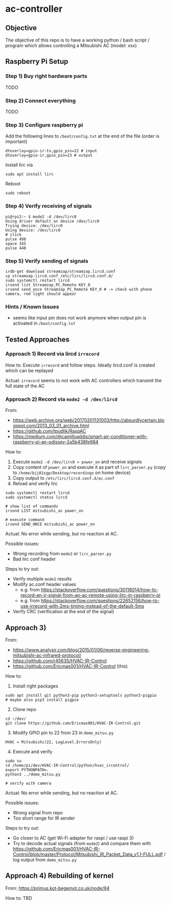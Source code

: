# ac-controller

## Objective

The objective of this repo is to have a working python / bash script / program which allows controlling a Mitsubishi AC (model: xxx)

## Raspberry Pi Setup

### Step 1) Buy right hardware parts

TODO

### Step 2) Connect everything

TODO

### Step 3) Configure raspberry pi

Add the following lines to `/boot/config.txt` at the end of the file (order is important)
```
dtoverlay=gpio-ir-tx,gpio_pin=22 # input
dtoverlay=gpio-ir,gpio_pin=23 # output
```

Install lirc via 
```
sudo apt install lirc
```

Reboot
```
sudo reboot
```

### Step 4) Verify receiving of signals
```
pi@rpi2:~ $ mode2 -d /dev/lirc0
Using driver default on device /dev/lirc0
Trying device: /dev/lirc0
Using device: /dev/lirc0
# click
pulse 498
space 345
pulse 440
```

### Step 5) Verify sending of signals
```
irdb-get download streamzap/streamzap.lircd.conf 
cp streamzap.lircd.conf /etc/lirc/lircd.conf.d/
sudo systemctl restart lircd
irsend list Streamzap_PC_Remote KEY_0
irsend send_once Streamzap_PC_Remote KEY_0 # -> check with phone camera, red light should appear
```

### Hints / Known Issues
* seems like input pin does not work anymore when output pin is activated in `/boot/config.txt`


## Tested Approaches

### Approach 1) Record via lircd `irrecord`

How to: Execute `irrecord` and follow steps. Ideally lircd.conf is created which can be replayed

Actual: `irrecord` seems to not work with AC controllers which transmit the full state of the AC

### Approach 2) Record via `mode2 -d /dev/lircd`

From: 

* https://web.archive.org/web/20170201131003/http://absurdlycertain.blogspot.com/2013_03_01_archive.html
* https://github.com/tpudlik/RaspAC
* https://medium.com/@camilloaddis/smart-air-conditioner-with-raspberry-pi-an-odissey-2a5b438fe984

How to: 

1) Execute `mode2 -d /dev/lirc0 > power_on` and receive signals
2) Copy content of `power_on` and execute it as part of `lirc_parser.py` (copy to `/home/bij81sgp/Desktop/recordings` on home device)
3) Copy output to `/etc/lirc/lircd.conf.d/ac.conf`
4) Reload and verify lirc
```
sudo systemctl restart lircd
sudo systemctl status lircd

# show list of commands
irsend LIST mitsubishi_ac power_on

# execute command
irsend SEND_ONCE mitsubishi_ac power_on
```

Actual: No error while sending, but no reaction at AC.

Possible issues:
* Wrong recording from `mode2` or `lirc_parser.py`
* Bad lirc conf header

Steps to try out:
* Verify multiple `mode2` results
* Modify ac.conf header values
    * e.g. from https://stackoverflow.com/questions/30118014/how-to-record-an-ir-signal-from-an-ac-remote-using-lirc-in-raspberry-pi
    * e.g. from https://stackoverflow.com/questions/22652156/how-to-use-irrecord-with-2ms-timing-instead-of-the-default-5ms
* Verify CRC (verification at the end of the signal)

## Approach 3) 

From: 
* https://www.analysir.com/blog/2015/01/06/reverse-engineering-mitsubishi-ac-infrared-protocol/
* https://github.com/r45635/HVAC-IR-Control
* https://github.com/Ericmas001/HVAC-IR-Control (this)

How to:

1) Install right packages
```
sudo apt install git python3-pip python3-setuptools python3-pigpio
# maybe also pip3 install pigpio
```

2) Clone repo
```
cd ~/dev/
git clone https://github.com/Ericmas001/HVAC-IR-Control.git
```

3) Modify GPIO pin to 22 from 23 in `demo_mitsu.py`
```
HVAC = Mitsubishi(22, LogLevel.ErrorsOnly)
```

4) Execute and verify
```
sudo su
cd /home/pi/dev/HVAC-IR-Control/python/hvac_ircontrol/
export PYTHONPATH=.
python3 ../demo_mitsu.py

# verify with camera
```

Actual: No error while sending, but no reaction at AC.

Possible issues:
* Wrong signal from repo
* Too short range for IR sender 

Steps to try out:
* Go closer to AC (get Wi-Fi adapter for raspi / use raspi 3)
* Try to decode actual signals (from `mode2`) and compare them with https://github.com/Ericmas001/HVAC-IR-Control/blob/master/Protocol/Mitsubishi_IR_Packet_Data_v1.1-FULL.pdf / log output from `demo_mitsu.py`

## Approach 4) Rebuilding of kernel

From: https://primus.kot-begemot.co.uk/node/94

How to: TBD